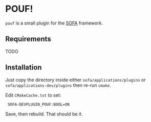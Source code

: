 POUF!
=====

`pouf` is a small plugin for the [SOFA][sofa] framework. 

Requirements
------------

TODO

Installation
------------

Just copy the directory inside either `sofa/applications/plugins` or
`sofa/applications-dev/plugins` then re-run `cmake`.

Edit `CMakeCache.txt` to set:

	 SOFA-DEVPLUGIN_POUF:BOOL=ON

Save, then rebuild. That should be it.




[sofa]: http://www.sofa-framework.org/
